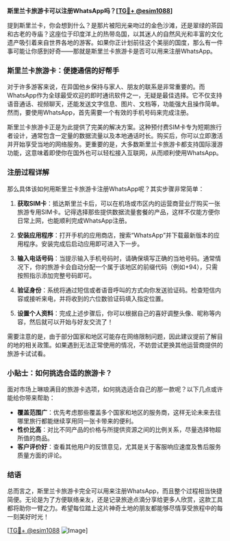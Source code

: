**斯里兰卡旅游卡可以注册WhatsApp吗？[[TG💪+ @esim1088](https://t.me/s/esim1088)]**

提到斯里兰卡，你会想到什么？是那片被阳光亲吻过的金色沙滩，还是翠绿的茶园和古老的寺庙？这座位于印度洋上的热带岛国，以其迷人的自然风光和丰富的文化遗产吸引着来自世界各地的游客。如果你正计划前往这个美丽的国度，那么有一件事可能让你感到好奇——那就是斯里兰卡旅游卡是否可以用来注册WhatsApp。

### 斯里兰卡旅游卡：便捷通信的好帮手

对于许多游客来说，在异国他乡保持与家人、朋友的联系是非常重要的。而WhatsApp作为全球最受欢迎的即时通讯软件之一，无疑是最佳选择。它不仅支持语音通话、视频聊天，还能发送文字信息、图片、文档等，功能强大且操作简单。然而，要使用WhatsApp，首先需要一个有效的手机号码来完成注册。

斯里兰卡旅游卡正是为此提供了完美的解决方案。这种预付费SIM卡专为短期旅行者设计，通常包含一定量的数据流量以及本地通话时长。购买后，你可以立即激活并开始享受当地的网络服务。更重要的是，大多数斯里兰卡旅游卡都支持国际漫游功能，这意味着即使你在国外也可以轻松接入互联网，从而顺利使用WhatsApp。

### 注册过程详解

那么具体该如何用斯里兰卡旅游卡注册WhatsApp呢？其实步骤非常简单：

1. **获取SIM卡**：抵达斯里兰卡后，可以在机场或市区内的运营商营业厅购买一张旅游专用SIM卡。记得选择那些提供数据流量套餐的产品，这样不仅能方便你日常上网，也能顺利完成WhatsApp注册。
   
2. **安装应用程序**：打开手机的应用商店，搜索“WhatsApp”并下载最新版本的应用程序。安装完成后启动应用即可进入下一步。

3. **输入电话号码**：当提示输入手机号码时，请确保填写正确的当地号码。通常情况下，你的旅游卡会自动分配一个属于该地区的前缀代码（例如+94），只需按照指示添加完整号码即可。

4. **验证身份**：系统将通过短信或者语音呼叫的方式向你发送验证码。检查短信内容或接听来电，并将收到的六位数验证码填入指定位置。

5. **设置个人资料**：完成上述步骤后，你可以根据自己的喜好调整头像、昵称等内容，然后就可以开始与好友交流了！

需要注意的是，由于部分国家和地区可能存在网络限制问题，因此建议提前了解目的地的相关政策。如果遇到无法正常使用的情况，不妨尝试更换其他运营商提供的旅游卡试试看。

### 小贴士：如何挑选合适的旅游卡？

面对市场上琳琅满目的旅游卡选项，如何挑选适合自己的那一款呢？以下几点或许能给你带来帮助：

- **覆盖范围广**：优先考虑那些覆盖多个国家和地区的服务商，这样无论未来去往哪里旅行都能继续享用同一张卡带来的便利。
- **性价比高**：对比不同产品的价格与所提供资源之间的比例关系，尽量选择物超所值的商品。
- **客户评价好**：查看其他用户的反馈意见，尤其是关于客服响应速度及售后服务质量方面的评论。

### 结语

总而言之，斯里兰卡旅游卡完全可以用来注册WhatsApp，而且整个过程相当快捷简便。无论是为了方便联络亲友，还是记录旅途点滴分享给更多人欣赏，这款工具都将助你一臂之力。希望每位踏上这片神奇土地的朋友都能够尽情享受旅程中的每一刻美好时光！

[[TG💪+ @esim1088](https://t.me/s/esim1088) ![Image](https://i.postimg.cc/4NQfJmqS/Snipaste-2025-05-13-00-14-12.png)]